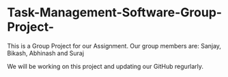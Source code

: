 # Task-Management-Software-Group-Project-


This is a Group Project for our Assignment. Our group members are:
Sanjay,
Bikash,
Abhinash and
Suraj

We will be working on this project and updating our GitHub regurlarly. 
